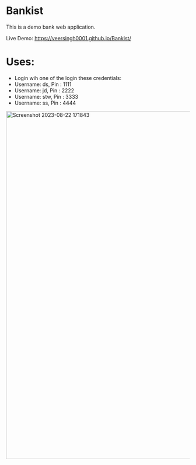 # Bankist
 This is a demo bank web application.   

 Live Demo:  https://veersingh0001.github.io/Bankist/   

# Uses:
<ul><li>
 Login wih one of the login these credentials:
 <li>Username: ds, Pin : 1111</li>
 <li>Username: jd, Pin : 2222</li>
 <li>Username: stw, Pin : 3333</li>
 <li>Username: ss, Pin : 4444</li>
</li></ul>
 <img width="953" alt="Screenshot 2023-08-22 171843" src="https://github.com/VeerSingh0001/Bankist/assets/115876530/70dcc667-147b-4664-b421-d70facd080eb">

